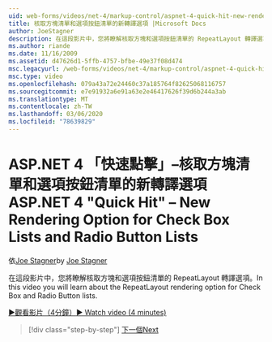 ```yaml
---
uid: web-forms/videos/net-4/markup-control/aspnet-4-quick-hit-new-rendering-option-for-check-box-lists-and-radio-button-lists
title: 核取方塊清單和選項按鈕清單的新轉譯選項 |Microsoft Docs
author: JoeStagner
description: 在這段影片中，您將瞭解核取方塊和選項按鈕清單的 RepeatLayout 轉譯選項。
ms.author: riande
ms.date: 11/16/2009
ms.assetid: d47626d1-5ffb-4757-bfbe-49e37f08d474
msc.legacyurl: /web-forms/videos/net-4/markup-control/aspnet-4-quick-hit-new-rendering-option-for-check-box-lists-and-radio-button-lists
msc.type: video
ms.openlocfilehash: 079a43a72e24460c37a185764f82625068116757
ms.sourcegitcommit: e7e91932a6e91a63e2e46417626f39d6b244a3ab
ms.translationtype: MT
ms.contentlocale: zh-TW
ms.lasthandoff: 03/06/2020
ms.locfileid: "78639829"
---
```

# <a name="aspnet-4-quick-hit--new-rendering-option-for-check-box-lists-and-radio-button-lists"></a><span data-ttu-id="c1c2d-103">ASP.NET 4 「快速點擊」–核取方塊清單和選項按鈕清單的新轉譯選項</span><span class="sxs-lookup"><span data-stu-id="c1c2d-103">ASP.NET 4 "Quick Hit" – New Rendering Option for Check Box Lists and Radio Button Lists</span></span>

<span data-ttu-id="c1c2d-104">依[Joe Stagner](https://github.com/JoeStagner)</span><span class="sxs-lookup"><span data-stu-id="c1c2d-104">by [Joe Stagner](https://github.com/JoeStagner)</span></span>

<span data-ttu-id="c1c2d-105">在這段影片中，您將瞭解核取方塊和選項按鈕清單的 RepeatLayout 轉譯選項。</span><span class="sxs-lookup"><span data-stu-id="c1c2d-105">In this video you will learn about the RepeatLayout rendering option for Check Box and Radio Button lists.</span></span> 

[<span data-ttu-id="c1c2d-106">&#9654;觀看影片（4分鐘）</span><span class="sxs-lookup"><span data-stu-id="c1c2d-106">&#9654; Watch video (4 minutes)</span></span>](https://channel9.msdn.com/Blogs/ASP-NET-Site-Videos/aspnet-4-quick-hit-new-rendering-option-for-check-box-lists-and-radio-button-lists)

> [!div class="step-by-step"]
> [<span data-ttu-id="c1c2d-107">下一個</span><span class="sxs-lookup"><span data-stu-id="c1c2d-107">Next</span></span>](aspnet-4-quick-hit-table-free-templated-controls.md)
